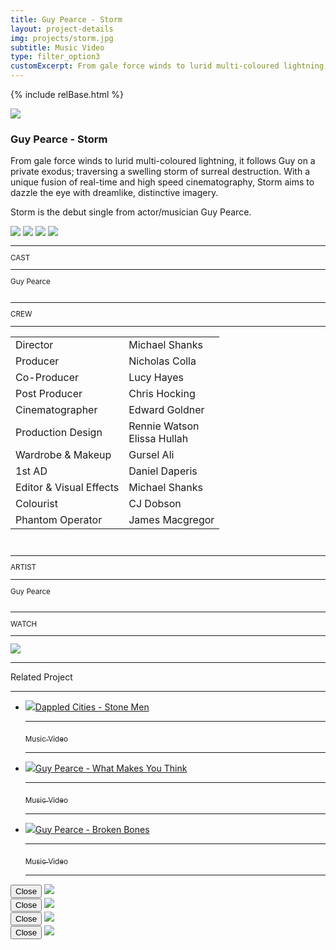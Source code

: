 ```yaml
---
title: Guy Pearce - Storm
layout: project-details
img: projects/storm.jpg
subtitle: Music Video
type: filter_option3
customExcerpt: From gale force winds to lurid multi-coloured lightning, it follows Guy on a private exodus; traversing a swelling storm of surreal destruction. With a unique fusion of real-time and high speed cinematography, Storm aims to dazzle the eye with dreamlike, distinctive imagery.
---
```


{% include relBase.html %}

<style> #gallery img {aspect-ratio: 4/3;}</style>
 <div id="heroImage">
        <img src="{{ relBase }}img/gallery/storm5.jpg"></div>
 <section id="details">
    <article><span id="main-detail">
      <h1>Guy Pearce - Storm</h1><p>From gale force winds to lurid multi-coloured lightning, it follows Guy on a private exodus; traversing a swelling storm of surreal destruction. With a unique fusion of real-time and high speed cinematography, Storm aims to dazzle the eye with dreamlike, distinctive imagery.</p><p>Storm is the debut single from actor/musician Guy Pearce.</p>
      <div id="gallery">
        <img src="{{ relBase }}img/gallery/storm2.jpg" id="img2" data-hystmodal="#myModal2">
        <img src="{{ relBase }}img/gallery/storm3.jpg" id="img2" data-hystmodal="#myModal3">
        <img src="{{ relBase }}img/gallery/storm4.jpg" id="img2" data-hystmodal="#myModal4">
        <img src="{{ relBase }}img/gallery/storm1.jpg" id="img5" data-hystmodal="#myModal1">
      </div>
      </span>
      <sub>
        <hr>CAST
        <hr>
        Guy Pearce<br><br>
        <hr>CREW
        <hr><table><tr><td>Director</td><td>Michael Shanks</td></tr><tr><td>
        Producer</td><td>Nicholas Colla</td></tr><tr><td>
        Co-Producer</td><td>Lucy Hayes</td></tr><tr><td>
        Post Producer</td><td>Chris Hocking</td></tr><tr><td>
        Cinematographer</td><td>Edward Goldner</td></tr><tr><td>
        Production Design</td><td>Rennie Watson<br>Elissa Hullah</td></tr><tr><td>
        Wardrobe & Makeup</td><td>Gursel Ali</td></tr><tr><td>
        1st AD</td><td>Daniel Daperis</td></tr><tr><td>
        Editor & Visual Effects</td><td>Michael Shanks</td></tr><tr><td>
        Colourist</td><td>CJ Dobson</td></tr><tr><td>
        Phantom Operator</td><td>James Macgregor</td></tr></table><br>
        <hr>ARTIST
        <hr>
        Guy Pearce<br><br>
        <hr>WATCH
        <hr>
        <a href="https://www.youtube.com/watch?v=h9IJS9uvvdY" target="_blank"><img src="{{ relBase }}img/social/youtube.svg" class="youtube"></a>
      </sub>
    </article>
    <div id="related">
      <hr>
      Related Project
      <hr>
      <ul>
        <li><a href="../dappled-cities-stone-men/"><img src="{{ relBase }}img/projects/stonemen.jpg">Dappled Cities - Stone Men
          <hr><sub>Music Video</sub>
          <hr></a>
        </li>
        <li><a href="../guy-pearce-what-makes-you-think/"><img src="{{ relBase }}img/projects/wmyt.jpg">Guy Pearce - What Makes You Think
          <hr><sub>Music Video</sub>
          <hr></a>
        </li>
        <li><a href="../guy-pearce-broken-bones/"><img src="{{ relBase }}img/projects/brokenbones.jpg">Guy Pearce - Broken Bones
          <hr><sub>Music Video</sub>
          <hr></a>
        </li>
      </ul>
    </div>
  </section>

<div class="hystmodal" id="myModal2" aria-hidden="true">
    <div class="hystmodal__wrap">
        <div class="hystmodal__window" role="dialog" aria-modal="true">
            <button data-hystclose class="hystmodal__close">Close</button>
            <!-- You modal HTML markup -->
        <img src="{{ relBase }}img/gallery/storm2.jpg" id="img2">
        </div>
    </div>
</div>

<div class="hystmodal" id="myModal3" aria-hidden="true">
    <div class="hystmodal__wrap">
        <div class="hystmodal__window" role="dialog" aria-modal="true">
            <button data-hystclose class="hystmodal__close">Close</button>
            <!-- You modal HTML markup -->
        <img src="{{ relBase }}img/gallery/storm3.jpg" id="img3">
        </div>
    </div>
</div>
<div class="hystmodal" id="myModal4" aria-hidden="true">
    <div class="hystmodal__wrap">
        <div class="hystmodal__window" role="dialog" aria-modal="true">
            <button data-hystclose class="hystmodal__close">Close</button>
            <!-- You modal HTML markup -->
        <img src="{{ relBase }}img/gallery/storm4.jpg" id="img4">
        </div>
    </div>
</div>
<div class="hystmodal" id="myModal1" aria-hidden="true">
    <div class="hystmodal__wrap">
        <div class="hystmodal__window" role="dialog" aria-modal="true">
            <button data-hystclose class="hystmodal__close">Close</button>
            <!-- You modal HTML markup -->
        <img src="{{ relBase }}img/gallery/storm1.jpg" id="img1">
        </div>
    </div>
</div>

  <div id="gradient"></div>
